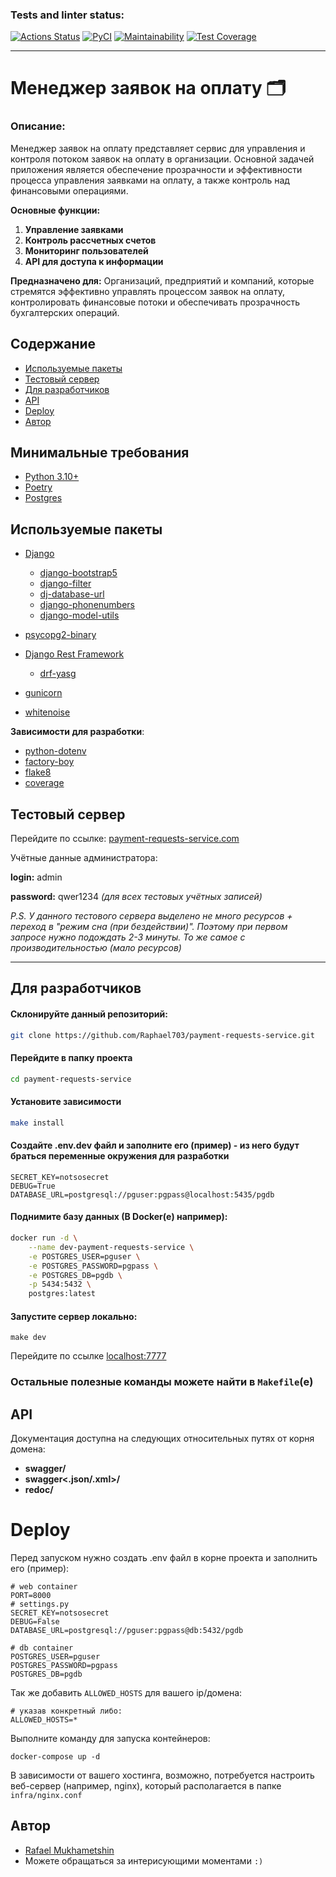 ### Tests and linter status:

[![Actions Status](https://github.com/Raphael703/payment-requests-service/actions/workflows/linter.yml/badge.svg)](https://github.com/Raphael703/payment-requests-service/actions)
[![PyCI](https://github.com/Raphael703/payment-requests-service/actions/workflows/tests.yml/badge.svg)](https://github.com/Raphael703/python-project-83/actions)
[![Maintainability](https://api.codeclimate.com/v1/badges/d62f021ca57840d20258/maintainability)](https://codeclimate.com/github/Raphael703/payment-requests-service/maintainability)
[![Test Coverage](https://api.codeclimate.com/v1/badges/d62f021ca57840d20258/test_coverage)](https://codeclimate.com/github/Raphael703/payment-requests-service/test_coverage)

_____

# Менеджер заявок на оплату 🗂️

### Описание:

Менеджер заявок на оплату представляет сервис для управления и контроля потоком заявок на оплату в организации. Основной
задачей приложения является обеспечение прозрачности и эффективности процесса управления заявками на оплату, а также
контроль над финансовыми операциями.

**Основные функции:**

1. **Управление заявками**
2. **Контроль рассчетных счетов**
3. **Мониторинг пользователей**
4. **API для доступа к информации**

**Предназначено для:**
Организаций, предприятий и компаний, которые стремятся эффективно управлять процессом заявок на оплату, контролировать
финансовые потоки и обеспечивать прозрачность бухгалтерских операций.

## Содержание

- [Используемые пакеты](#используемые-пакеты)
- [Тестовый сервер](#тестовый-сервер)
- [Для разработчиков](#для-разработчиков)
- [API](#api)
- [Deploy](#deploy)
- [Автор](#автор)

## Минимальные требования

- [Python 3.10+](https://www.python.org/downloads/release/python-3100/)
- [Poetry](https://python-poetry.org/)
- [Postgres](https://www.postgresql.org/)

## Используемые пакеты

- [Django](https://www.djangoproject.com/)
    - [django-bootstrap5](https://pypi.org/project/django-bootstrap5/)
    - [django-filter](https://django-filter.readthedocs.io/en/stable/)
    - [dj-database-url](https://pypi.org/project/django-phonenumbers/)
    - [django-phonenumbers](https://pypi.org/project/django-phonenumbers/)
    - [django-model-utils](https://pypi.org/project/django-model-utils/)

- [psycopg2-binary](https://www.psycopg.org/docs/install.html)
- [Django Rest Framework](https://www.django-rest-framework.org/)
    - [drf-yasg](https://pypi.org/project/django-model-utils/)
- [gunicorn](https://gunicorn.org/)
- [whitenoise](https://pypi.org/project/whitenoise/)

**Зависимости для разработки**:

- [python-dotenv](https://github.com/theskumar/python-dotenv)
- [factory-boy](https://pypi.org/project/factory-boy/)
- [flake8](https://pypi.org/project/flake8/)
- [coverage](https://pypi.org/project/coverage/)

## Тестовый сервер

Перейдите по ссылке: [payment-requests-service.com](https://payment-requests-service.onrender.com)

Учётные данные администратора:

**login:** admin

**password:** qwer1234 _(для всех тестовых учётных записей)_

_P.S. У данного тестового сервера выделено не много ресурсов + переход в "режим сна (при бездействии)". Поэтому при первом запросе нужно подождать 2-3 минуты. То же самое с производительностью (мало ресурсов)_ 

______

## Для разработчиков

#### Склонируйте данный репозиторий:

```sh
git clone https://github.com/Raphael703/payment-requests-service.git
```

#### Перейдите в папку проекта

```sh
cd payment-requests-service
```

#### Установите зависимости

```sh
make install
```

#### Создайте .env.dev файл и заполните его (пример) - из него будут браться переменные окружения для разработки

```dotenv
SECRET_KEY=notsosecret
DEBUG=True
DATABASE_URL=postgresql://pguser:pgpass@localhost:5435/pgdb
```

#### Поднимите базу данных (В Docker(е) например):

```sh
docker run -d \
    --name dev-payment-requests-service \
    -e POSTGRES_USER=pguser \
    -e POSTGRES_PASSWORD=pgpass \
    -e POSTGRES_DB=pgdb \
    -p 5434:5432 \
    postgres:latest
```

#### Запустите сервер локально:

```shell
make dev
```

Перейдите по ссылке [localhost:7777](http://127.0.0.1:7777)



### Остальные полезные команды можете найти в `Makefile`(е)

## API

Документация доступна на следующих относительных путях от корня домена:

- **swagger/**
- **swagger<.json/.xml>/**
- **redoc/**

# Deploy
Перед запуском нужно создать .env файл в корне проекта и заполнить его (пример):
```dotenv
# web container
PORT=8000
# settings.py
SECRET_KEY=notsosecret
DEBUG=False
DATABASE_URL=postgresql://pguser:pgpass@db:5432/pgdb

# db container
POSTGRES_USER=pguser
POSTGRES_PASSWORD=pgpass
POSTGRES_DB=pgdb
```

Так же добавить `ALLOWED_HOSTS` для вашего ip/домена:
```dotenv
# указав конкретный либо:
ALLOWED_HOSTS=*
```

Выполните команду для запуска контейнеров:
```shell
docker-compose up -d
```

В зависимости от вашего хостинга, возможно, потребуется настроить веб-сервер (например, nginx), который располагается в папке `infra/nginx.conf`

## Автор

- [Rafael Mukhametshin](https://github.com/Raphael703)
- Можете обращаться за интерисующими моментами `:)` 


